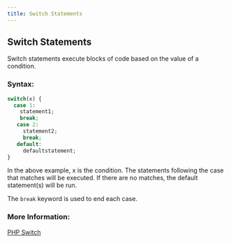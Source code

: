 ```yaml
---
title: Switch Statements
---
```

## Switch Statements
Switch statements execute blocks of code based on the value of a condition.  

### Syntax:
```PHP
switch(x) {
  case 1:
    statement1;
    break;
   case 2:
     statement2;
     break;
   default:
     defaultstatement;
}
```

In the above example, x is the condition.  The statements following the case that matches will be executed.  If there are no matches, the default statement(s) will be run.  

The `break` keyword is used to end each case.  

### More Information:
<a href='http://php.net/manual/en/control-structures.switch.php' target='_blank' rel='nofollow'>PHP Switch</a> 
